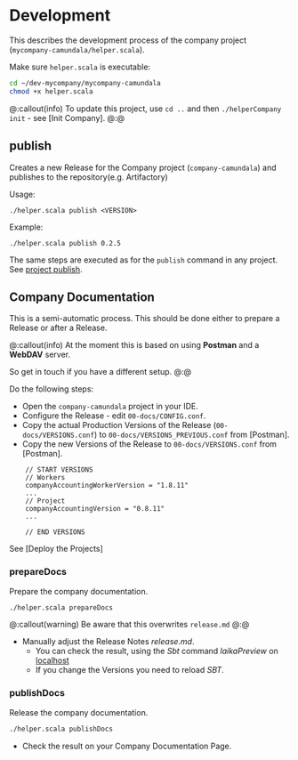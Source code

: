 # Development

This describes the development process of the company project (`mycompany-camundala/helper.scala`).

Make sure `helper.scala` is executable:

```bash
cd ~/dev-mycompany/mycompany-camundala
chmod +x helper.scala
```

@:callout(info)
To update this project, use `cd ..` and then `./helperCompany init` - see  [Init Company].
@:@

## publish

Creates a new Release for the Company project (`company-camundala`) and publishes to the repository(e.g. Artifactory)

Usage:
```
./helper.scala publish <VERSION>
```

Example:
```
./helper.scala publish 0.2.5
```
The same steps are executed as for the `publish` command in any project.
See [project publish](../development/projectDev.md#publish).

## Company Documentation
This is a semi-automatic process. This should be done either to prepare a Release or after a Release.

@:callout(info)
At the moment this is based on using **Postman** and a **WebDAV** server.

So get in touch if you have a different setup.
@:@

Do the following steps:

- Open the `company-camundala` project in your IDE.
- Configure the Release - edit `00-docs/CONFIG.conf`.
- Copy the actual Production Versions of the Release (`00-docs/VERSIONS.conf`) to `00-docs/VERSIONS_PREVIOUS.conf` from [Postman].
- Copy the new Versions of the Release to `00-docs/VERSIONS.conf` from [Postman].
```
    // START VERSIONS
    // Workers
    companyAccountingWorkerVersion = "1.8.11" 
    ...
    // Project
    companyAccountingVersion = "0.8.11" 
    ...
    
    // END VERSIONS
```
See [Deploy the Projects]

### prepareDocs
Prepare the company documentation.

```bash
./helper.scala prepareDocs
```
@:callout(warning)
Be aware that this overwrites `release.md`
@:@

- Manually adjust the Release Notes _release.md_.
    - You can check the result, using the _Sbt_ command _laikaPreview_ on [localhost](http://localhost:4242/index.html)
    - If you change the Versions you need to reload _SBT_.

### publishDocs
Release the company documentation.

```bash
./helper.scala publishDocs
```

- Check the result on your Company Documentation Page.
